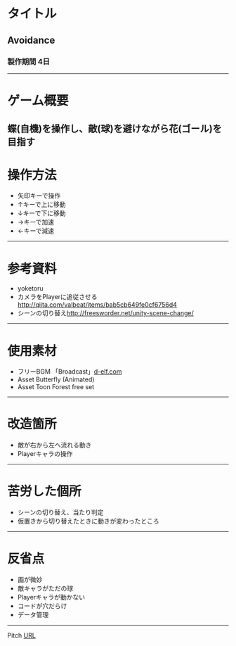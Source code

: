 # タイトル

## Avoidance
### 製作期間 4日
---

# ゲーム概要
蝶(自機)を操作し、敵(球)を避けながら花(ゴール)を目指す
---

# 操作方法
- 矢印キーで操作
- ↑キーで上に移動
- ↓キーで下に移動
- →キーで加速
- ←キーで減速
---

# 参考資料
- yoketoru
- カメラをPlayerに追従させる<http://qiita.com/valbeat/items/bab5cb649fe0cf6756d4>
- シーンの切り替え<http://freesworder.net/unity-scene-change/>
---

# 使用素材
- フリーBGM 「Broadcast」[d-elf.com](https://www.d-elf.com/archives/6762.html)
- Asset Butterfly (Animated)
- Asset Toon Forest free set
---

# 改造箇所
- 敵が右から左へ流れる動き
- Playerキャラの操作
---

# 苦労した個所
- シーンの切り替え、当たり判定
- 仮置きから切り替えたときに動きが変わったところ
---

# 反省点
- 画が微妙
- 敵キャラがただの球
- Playerキャラが動かない
- コードが穴だらけ
- データ管理
---
Pitch [URL](https://gitpitch.com/175b044kataoka/Avoidance)
